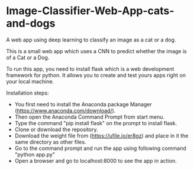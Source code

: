 # Image-Classifier-Web-App-cats-and-dogs
A web app using deep learning to classify an image as a cat or a dog.

This is a small web app which uses a CNN to predict whether the image is of a Cat or a Dog.

To run this app, you need to install flask which is a web development framework for python.
It allows you to create and test yours apps right on your local machine.

Installation steps:

- You first need to install the Anaconda package Manager (https://www.anaconda.com/download/).
- Then open the Anaconda Command Prompt from start menu.
- Type the command "pip install flask" on the prompt to install flask.
- Clone or download the repository.
- Download the weight file from (https://ufile.io/er8gz) and place in it the same directory as other files.
- Go to the command prompt and run the app using following command
  "python app.py"
- Open a browser and go to localhost:8000 to see the app in action.
